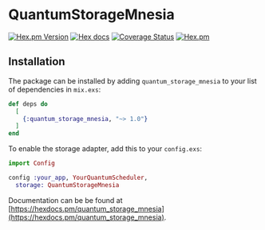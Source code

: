 # QuantumStorageMnesia

[![Hex.pm Version](http://img.shields.io/hexpm/v/quantum_storage_mnesia.svg)](https://hex.pm/packages/quantum_storage_mnesia)
[![Hex docs](http://img.shields.io/badge/hex.pm-docs-green.svg?style=flat)](https://hexdocs.pm/quantum_storage_mensia)
[![Coverage Status](https://coveralls.io/repos/sezaru/quantum_storage_mnesia/badge.svg?branch=master)](https://coveralls.io/r/sezaru/quantum_storage_mnesia?branch=master)
[![Hex.pm](https://img.shields.io/hexpm/dt/quantum_storage_mnesia.svg)](https://hex.pm/packages/quantum_storage_mnesia)

## Installation

The package can be installed by adding `quantum_storage_mnesia` to your list of dependencies in `mix.exs`:

```elixir
def deps do
  [
    {:quantum_storage_mnesia, "~> 1.0"}
  ]
end
```

To enable the storage adapter, add this to your `config.exs`:

```elixir
import Config

config :your_app, YourQuantumScheduler,
  storage: QuantumStorageMnesia
```

Documentation can be be found at [https://hexdocs.pm/quantum_storage_mnesia](https://hexdocs.pm/quantum_storage_mnesia).

